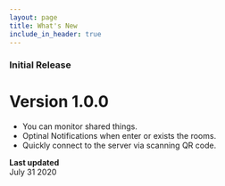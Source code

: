 ```yaml
---
layout: page
title: What's New
include_in_header: true
---
```


### Initial Release
# **Version 1.0.0**

- You can monitor shared things.
- Optinal Notifications when enter or exists the rooms.
- Quickly connect to the server via scanning QR code.

**Last updated**  
July 31 2020